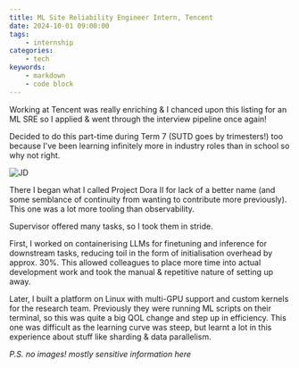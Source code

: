 ```yaml
---
title: ML Site Reliability Engineer Intern, Tencent
date: 2024-10-01 09:00:00
tags:
    - internship
categories:
    - tech
keywords:
    - markdown
    - code block
---
```

Working at Tencent was really enriching & I chanced upon this listing for an ML SRE so I applied & went through the interview pipeline once again!

Decided to do this part-time during Term 7 (SUTD goes by trimesters!) too because I've been learning infinitely more in industry roles than in school so why not right.

![JD](/images/mlsre_jd.jpg "JD when I applied")

There I began what I called Project Dora II for lack of a better name (and some semblance of continuity from wanting to contribute more previously). This one was a lot more tooling than observability.

Supervisor offered many tasks, so I took them in stride.

First, I worked on containerising LLMs for finetuning and inference for downstream tasks, reducing toil in the form of initialisation overhead by approx. 30%. This allowed colleagues to place more time into actual development work and took the manual & repetitive nature of setting up away.

Later, I built a platform on Linux with multi-GPU support and custom kernels for the research team. Previously they were running ML scripts on their terminal, so this was quite a big QOL change and step up in efficiency. This one was difficult as the learning curve was steep, but learnt a lot in this experience about stuff like sharding & data parallelism.

*P.S. no images! mostly sensitive information here*